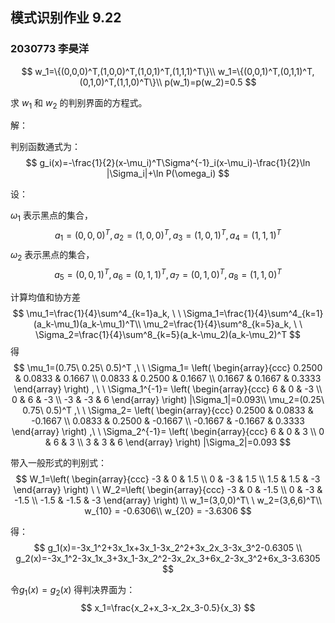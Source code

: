 ## 模式识别作业 9.22

### 2030773 李昊洋

$$
w_1=\{(0,0,0)^T,(1,0,0)^T,(1,0,1)^T,(1,1,1)^T\}\\
w_1=\{(0,0,1)^T,(0,1,1)^T,(0,1,0)^T,(1,1,0)^T\}\\
p(w_1)=p(w_2)=0.5
$$

求 $w_1$ 和 $w_2$ 的判别界面的方程式。

解：



判别函数通式为：
$$
g_i(x)=-\frac{1}{2}(x-\mu_i)^T\Sigma^{-1}_i(x-\mu_i)-\frac{1}{2}\ln |\Sigma_i|+\ln P(\omega_i)
$$


设：

$\omega_1$ 表示黑点的集合，
$$
a_1=(0,0,0)^T,a_2=(1,0,0)^T,a_3=(1,0,1)^T,a_4=(1,1,1)^T
$$
$\omega_2$ 表示黑点的集合，
$$
a_5=(0,0,1)^T,a_6=(0,1,1)^T,a_7=(0,1,0)^T,a_8=(1,1,0)^T
$$


计算均值和协方差
$$
\mu_1=\frac{1}{4}\sum^4_{k=1}a_k, \ \
\Sigma_1=\frac{1}{4}\sum^4_{k=1}(a_k-\mu_1)(a_k-\mu_1)^T\\
\mu_2=\frac{1}{4}\sum^8_{k=5}a_k, \ \
\Sigma_2=\frac{1}{4}\sum^8_{k=5}(a_k-\mu_2)(a_k-\mu_2)^T
$$
得
$$
\mu_1=(0.75\ 0.25\ 0.5)^T ,\ \ 
\Sigma_1=
\left( \begin{array}{ccc} 0.2500 & 0.0833 & 0.1667 \\ 0.0833 & 0.2500 & 0.1667 \\ 0.1667 & 0.1667 & 0.3333 \end{array} \right) , \ \  
\Sigma_1^{-1}= 
\left( \begin{array}{ccc} 6 & 0 & -3 \\ 0 & 6 & -3 \\ -3 & -3 & 6 \end{array} \right)
|\Sigma_1|=0.093\\
\mu_2=(0.25\ 0.75\ 0.5)^T ,\ \ 
\Sigma_2=
\left( \begin{array}{ccc} 0.2500 & 0.0833 & -0.1667 \\ 0.0833 & 0.2500 & -0.1667 \\ -0.1667 & -0.1667 & 0.3333 \end{array} \right) ,\ \ 
\Sigma_2^{-1}=
\left( \begin{array}{ccc} 6 & 0 & 3 \\ 0 & 6 & 3 \\ 3 & 3 & 6 \end{array} \right)
|\Sigma_2|=0.093
$$



带入一般形式的判别式：
$$
W_1=\left( \begin{array}{ccc} -3 & 0 & 1.5 \\ 0 & -3 & 1.5 \\ 1.5 & 1.5 & -3 \end{array} \right)  \ \ 
W_2=\left( \begin{array}{ccc} -3 & 0 & -1.5 \\ 0 & -3 & -1.5 \\ -1.5 & -1.5 & -3 \end{array} \right) \\
w_1=(3,0,0)^T\ \ w_2=(3,6,6)^T\\
w_{10} = -0.6306\\
w_{20} = -3.6306
$$


得：
$$
g_1(x)=-3x_1^2+3x_1x+3x_1-3x_2^2+3x_2x_3-3x_3^2-0.6305 \\
g_2(x)=-3x_1^2-3x_1x_3+3x_1-3x_2^2-3x_2x_3+6x_2-3x_3^2+6x_3-3.6305
$$


令$g_1(x)=g_2(x)$ 得判决界面为：
$$
x_1=\frac{x_2+x_3-x_2x_3-0.5}{x_3}
$$
